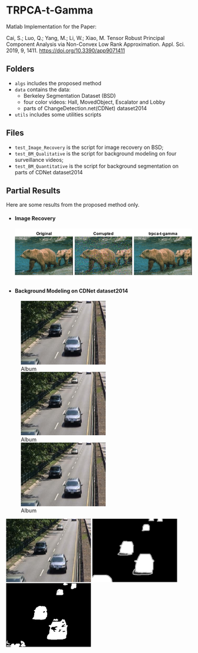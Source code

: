 # TRPCA-t-Gamma

Matlab Implementation for the Paper:

Cai, S.; Luo, Q.; Yang, M.; Li, W.; Xiao, M. Tensor Robust Principal Component Analysis via Non-Convex Low Rank Approximation. Appl. Sci. 2019, 9, 1411. https://doi.org/10.3390/app9071411

## Folders
- `algs` includes the proposed method
- `data` contains the data:
  - Berkeley Segmentation Dataset (BSD)
  - four color videos: Hall, MovedObject, Escalator and Lobby
  - parts of ChangeDetection.net(CDNet) dataset2014
- `utils` includes some utilities scripts

## Files
- `test_Image_Recovery` is the script for image recovery on BSD;
- `test_BM_Qualitative` is the script for background modeling on four surveillance videos;
- `test_BM_Quantitative` is the script for background segmentation on parts of CDNet dataset2014

## Partial Results 
Here are some results from the proposed method only. 
- #### Image Recovery
  ![Image recovery result](https://github.com/Qilun-Luo/TRPCA-t-Gamma/blob/main/results/result_sample_img_recovery.png)
- #### Background Modeling on CDNet dataset2014
 <figure class="image">
    <img src="results/in000900.jpg" width="230" /><figcaption>Album</figcaption>
  <img src="results/in000900.jpg" width="230" /><figcaption>Album</figcaption>
  <img src="results/in000900.jpg" width="230" /><figcaption>Album</figcaption>
 </figure>
  <p float="left">
    <img src="results/in000900.jpg" width="230" />
    <img src="results/gt000900.png" width="230" /> 
    <img src="results/bin000900.jpg" width="230" />
  </p>

